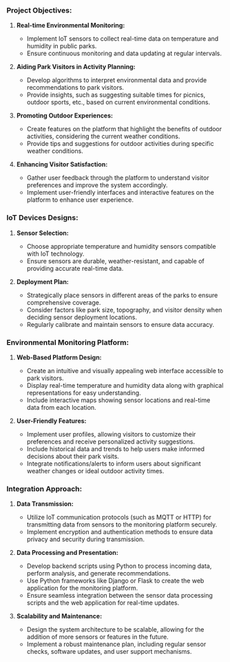 ### Project Objectives:
1. **Real-time Environmental Monitoring:**
   - Implement IoT sensors to collect real-time data on temperature and humidity in public parks.
   - Ensure continuous monitoring and data updating at regular intervals.

2. **Aiding Park Visitors in Activity Planning:**
   - Develop algorithms to interpret environmental data and provide recommendations to park visitors.
   - Provide insights, such as suggesting suitable times for picnics, outdoor sports, etc., based on current environmental conditions.

3. **Promoting Outdoor Experiences:**
   - Create features on the platform that highlight the benefits of outdoor activities, considering the current weather conditions.
   - Provide tips and suggestions for outdoor activities during specific weather conditions.

4. **Enhancing Visitor Satisfaction:**
   - Gather user feedback through the platform to understand visitor preferences and improve the system accordingly.
   - Implement user-friendly interfaces and interactive features on the platform to enhance user experience.

### IoT Devices Designs:
1. **Sensor Selection:**
   - Choose appropriate temperature and humidity sensors compatible with IoT technology.
   - Ensure sensors are durable, weather-resistant, and capable of providing accurate real-time data.

2. **Deployment Plan:**
   - Strategically place sensors in different areas of the parks to ensure comprehensive coverage.
   - Consider factors like park size, topography, and visitor density when deciding sensor deployment locations.
   - Regularly calibrate and maintain sensors to ensure data accuracy.

### Environmental Monitoring Platform:
1. **Web-Based Platform Design:**
   - Create an intuitive and visually appealing web interface accessible to park visitors.
   - Display real-time temperature and humidity data along with graphical representations for easy understanding.
   - Include interactive maps showing sensor locations and real-time data from each location.

2. **User-Friendly Features:**
   - Implement user profiles, allowing visitors to customize their preferences and receive personalized activity suggestions.
   - Include historical data and trends to help users make informed decisions about their park visits.
   - Integrate notifications/alerts to inform users about significant weather changes or ideal outdoor activity times.

### Integration Approach:
1. **Data Transmission:**
   - Utilize IoT communication protocols (such as MQTT or HTTP) for transmitting data from sensors to the monitoring platform securely.
   - Implement encryption and authentication methods to ensure data privacy and security during transmission.

2. **Data Processing and Presentation:**
   - Develop backend scripts using Python to process incoming data, perform analysis, and generate recommendations.
   - Use Python frameworks like Django or Flask to create the web application for the monitoring platform.
   - Ensure seamless integration between the sensor data processing scripts and the web application for real-time updates.

3. **Scalability and Maintenance:**
   - Design the system architecture to be scalable, allowing for the addition of more sensors or features in the future.
   - Implement a robust maintenance plan, including regular sensor checks, software updates, and user support mechanisms.

